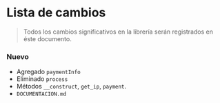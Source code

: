 # Lista de cambios

> Todos los cambios significativos en la librería serán registrados en éste documento.


### Nuevo

* Agregado `paymentInfo`
* Eliminado `process`
* Métodos `__construct`, `get_ip`, `payment`.
* `DOCUMENTACION.md`
